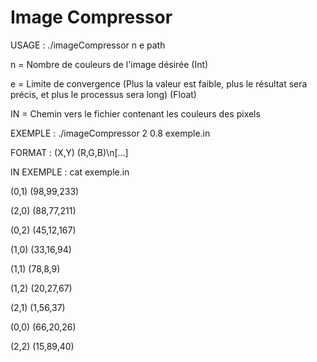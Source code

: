 # Image Compressor

USAGE : ./imageCompressor n e path

n   =   Nombre de couleurs de l'image désirée (Int)

e   =   Limite de convergence (Plus la valeur est faible, plus le résultat sera précis, et plus le processus sera long) (Float)

IN  =   Chemin vers le fichier contenant les couleurs des pixels

EXEMPLE :   ./imageCompressor 2 0.8 exemple.in

FORMAT  :   (X,Y) (R,G,B)\n[...]

IN EXEMPLE : cat exemple.in

(0,1) (98,99,233)

(2,0) (88,77,211)

(0,2) (45,12,167)

(1,0) (33,16,94)

(1,1) (78,8,9)

(1,2) (20,27,67)

(2,1) (1,56,37)

(0,0) (66,20,26)

(2,2) (15,89,40)